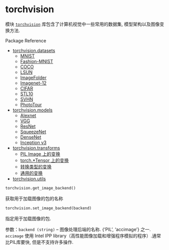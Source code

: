 # torchvision

模块 [`torchvision`](#module-torchvision "torchvision") 库包含了计算机视觉中一些常用的数据集, 模型架构以及图像变换方法.

Package Reference

*   [torchvision.datasets](datasets.html)
    *   [MNIST](datasets.html#mnist)
    *   [Fashion-MNIST](datasets.html#fashion-mnist)
    *   [COCO](datasets.html#coco)
    *   [LSUN](datasets.html#lsun)
    *   [ImageFolder](datasets.html#imagefolder)
    *   [Imagenet-12](datasets.html#imagenet-12)
    *   [CIFAR](datasets.html#cifar)
    *   [STL10](datasets.html#stl10)
    *   [SVHN](datasets.html#svhn)
    *   [PhotoTour](datasets.html#phototour)
*   [torchvision.models](models.html)
    *   [Alexnet](models.html#id1)
    *   [VGG](models.html#id2)
    *   [ResNet](models.html#id3)
    *   [SqueezeNet](models.html#id4)
    *   [DenseNet](models.html#id5)
    *   [Inception v3](models.html#inception-v3)
*   [torchvision.transforms](transforms.html)
    *   [PIL Image 上的变换](transforms.html#pil-image)
    *   [torch.*Tensor 上的变换](transforms.html#torch-tensor)
    *   [转换类型的变换](transforms.html#id1)
    *   [通用的变换](transforms.html#id2)
*   [torchvision.utils](utils.html)

```py
torchvision.get_image_backend()
```

获取用于加载图像的包的名称

```py
torchvision.set_image_backend(backend)
```

指定用于加载图像的包.

参数：`backend (string)` – 图像处理后端的名称. {‘PIL’, ‘accimage’} 之一. `accimage` 使用 Intel IPP library（高性能图像加载和增强程序模拟的程序）.通常比PIL库要快, 但是不支持许多操作.
